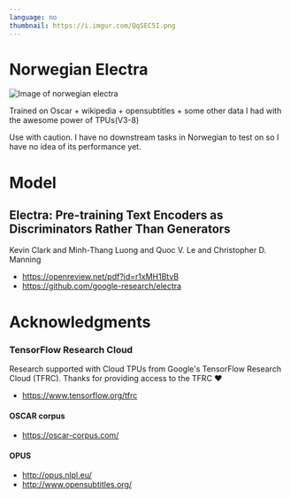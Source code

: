 ```yaml
---
language: no
thumbnail: https://i.imgur.com/QqSEC5I.png
---
```


# Norwegian Electra
![Image of norwegian electra](https://i.imgur.com/QqSEC5I.png)

Trained on Oscar + wikipedia + opensubtitles + some other data I had with the awesome power of TPUs(V3-8)

Use with caution. I have no downstream tasks in Norwegian to test on so I have no idea of its performance yet.
# Model
## Electra: Pre-training Text Encoders as Discriminators Rather Than Generators
Kevin Clark and Minh-Thang Luong and Quoc V. Le and Christopher D. Manning
- https://openreview.net/pdf?id=r1xMH1BtvB
- https://github.com/google-research/electra
# Acknowledgments
### TensorFlow Research Cloud
Research supported with Cloud TPUs from Google's TensorFlow Research Cloud (TFRC). Thanks for providing access to the TFRC ❤️
- https://www.tensorflow.org/tfrc
#### OSCAR corpus
- https://oscar-corpus.com/
#### OPUS
- http://opus.nlpl.eu/
- http://www.opensubtitles.org/
